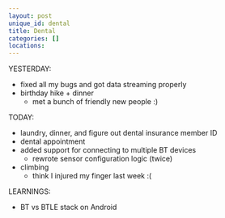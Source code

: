 ```yaml
---
layout: post
unique_id: dental
title: Dental
categories: []
locations: 
---
```


YESTERDAY:
* fixed all my bugs and got data streaming properly
* birthday hike + dinner
  * met a bunch of friendly new people :)

TODAY:
* laundry, dinner, and figure out dental insurance member ID
* dental appointment
* added support for connecting to multiple BT devices
  * rewrote sensor configuration logic (twice)
* climbing
  * think I injured my finger last week :(

LEARNINGS:
* BT vs BTLE stack on Android
